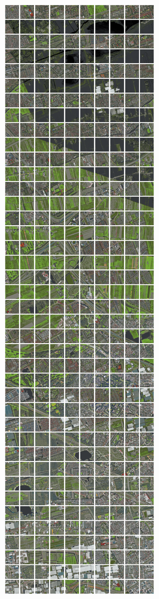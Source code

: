<html>
<div>
<img src="https://github.com/HakkaTjakka/NL_TILE_MAP/blob/main/18/609/-1049/r.6090.-10490.png" height="44" width="44">
<img src="https://github.com/HakkaTjakka/NL_TILE_MAP/blob/main/18/609/-1049/r.6091.-10490.png" height="44" width="44">
<img src="https://github.com/HakkaTjakka/NL_TILE_MAP/blob/main/18/609/-1049/r.6092.-10490.png" height="44" width="44">
<img src="https://github.com/HakkaTjakka/NL_TILE_MAP/blob/main/18/609/-1049/r.6093.-10490.png" height="44" width="44">
<img src="https://github.com/HakkaTjakka/NL_TILE_MAP/blob/main/18/609/-1049/r.6094.-10490.png" height="44" width="44">
<img src="https://github.com/HakkaTjakka/NL_TILE_MAP/blob/main/18/609/-1049/r.6095.-10490.png" height="44" width="44">
<img src="https://github.com/HakkaTjakka/NL_TILE_MAP/blob/main/18/609/-1049/r.6096.-10490.png" height="44" width="44">
<img src="https://github.com/HakkaTjakka/NL_TILE_MAP/blob/main/18/609/-1049/r.6097.-10490.png" height="44" width="44">
<img src="https://github.com/HakkaTjakka/NL_TILE_MAP/blob/main/18/609/-1049/r.6098.-10490.png" height="44" width="44">
<img src="https://github.com/HakkaTjakka/NL_TILE_MAP/blob/main/18/609/-1049/r.6099.-10490.png" height="44" width="44">
<img src="https://github.com/HakkaTjakka/NL_TILE_MAP/blob/main/18/610/-1049/r.6100.-10490.png" height="44" width="44">
<img src="https://github.com/HakkaTjakka/NL_TILE_MAP/blob/main/18/610/-1049/r.6101.-10490.png" height="44" width="44">
<img src="https://github.com/HakkaTjakka/NL_TILE_MAP/blob/main/18/610/-1049/r.6102.-10490.png" height="44" width="44">
<img src="https://github.com/HakkaTjakka/NL_TILE_MAP/blob/main/18/610/-1049/r.6103.-10490.png" height="44" width="44">
<img src="https://github.com/HakkaTjakka/NL_TILE_MAP/blob/main/18/610/-1049/r.6104.-10490.png" height="44" width="44">
<img src="https://github.com/HakkaTjakka/NL_TILE_MAP/blob/main/18/610/-1049/r.6105.-10490.png" height="44" width="44">
<img src="https://github.com/HakkaTjakka/NL_TILE_MAP/blob/main/18/610/-1049/r.6106.-10490.png" height="44" width="44">
<img src="https://github.com/HakkaTjakka/NL_TILE_MAP/blob/main/18/610/-1049/r.6107.-10490.png" height="44" width="44">
<img src="https://github.com/HakkaTjakka/NL_TILE_MAP/blob/main/18/610/-1049/r.6108.-10490.png" height="44" width="44">
<img src="https://github.com/HakkaTjakka/NL_TILE_MAP/blob/main/18/610/-1049/r.6109.-10490.png" height="44" width="44">
<br>
<img src="https://github.com/HakkaTjakka/NL_TILE_MAP/blob/main/18/609/-1049/r.6090.-10489.png" height="44" width="44">
<img src="https://github.com/HakkaTjakka/NL_TILE_MAP/blob/main/18/609/-1049/r.6091.-10489.png" height="44" width="44">
<img src="https://github.com/HakkaTjakka/NL_TILE_MAP/blob/main/18/609/-1049/r.6092.-10489.png" height="44" width="44">
<img src="https://github.com/HakkaTjakka/NL_TILE_MAP/blob/main/18/609/-1049/r.6093.-10489.png" height="44" width="44">
<img src="https://github.com/HakkaTjakka/NL_TILE_MAP/blob/main/18/609/-1049/r.6094.-10489.png" height="44" width="44">
<img src="https://github.com/HakkaTjakka/NL_TILE_MAP/blob/main/18/609/-1049/r.6095.-10489.png" height="44" width="44">
<img src="https://github.com/HakkaTjakka/NL_TILE_MAP/blob/main/18/609/-1049/r.6096.-10489.png" height="44" width="44">
<img src="https://github.com/HakkaTjakka/NL_TILE_MAP/blob/main/18/609/-1049/r.6097.-10489.png" height="44" width="44">
<img src="https://github.com/HakkaTjakka/NL_TILE_MAP/blob/main/18/609/-1049/r.6098.-10489.png" height="44" width="44">
<img src="https://github.com/HakkaTjakka/NL_TILE_MAP/blob/main/18/609/-1049/r.6099.-10489.png" height="44" width="44">
<img src="https://github.com/HakkaTjakka/NL_TILE_MAP/blob/main/18/610/-1049/r.6100.-10489.png" height="44" width="44">
<img src="https://github.com/HakkaTjakka/NL_TILE_MAP/blob/main/18/610/-1049/r.6101.-10489.png" height="44" width="44">
<img src="https://github.com/HakkaTjakka/NL_TILE_MAP/blob/main/18/610/-1049/r.6102.-10489.png" height="44" width="44">
<img src="https://github.com/HakkaTjakka/NL_TILE_MAP/blob/main/18/610/-1049/r.6103.-10489.png" height="44" width="44">
<img src="https://github.com/HakkaTjakka/NL_TILE_MAP/blob/main/18/610/-1049/r.6104.-10489.png" height="44" width="44">
<img src="https://github.com/HakkaTjakka/NL_TILE_MAP/blob/main/18/610/-1049/r.6105.-10489.png" height="44" width="44">
<img src="https://github.com/HakkaTjakka/NL_TILE_MAP/blob/main/18/610/-1049/r.6106.-10489.png" height="44" width="44">
<img src="https://github.com/HakkaTjakka/NL_TILE_MAP/blob/main/18/610/-1049/r.6107.-10489.png" height="44" width="44">
<img src="https://github.com/HakkaTjakka/NL_TILE_MAP/blob/main/18/610/-1049/r.6108.-10489.png" height="44" width="44">
<img src="https://github.com/HakkaTjakka/NL_TILE_MAP/blob/main/18/610/-1049/r.6109.-10489.png" height="44" width="44">
<br>
<img src="https://github.com/HakkaTjakka/NL_TILE_MAP/blob/main/18/609/-1049/r.6090.-10488.png" height="44" width="44">
<img src="https://github.com/HakkaTjakka/NL_TILE_MAP/blob/main/18/609/-1049/r.6091.-10488.png" height="44" width="44">
<img src="https://github.com/HakkaTjakka/NL_TILE_MAP/blob/main/18/609/-1049/r.6092.-10488.png" height="44" width="44">
<img src="https://github.com/HakkaTjakka/NL_TILE_MAP/blob/main/18/609/-1049/r.6093.-10488.png" height="44" width="44">
<img src="https://github.com/HakkaTjakka/NL_TILE_MAP/blob/main/18/609/-1049/r.6094.-10488.png" height="44" width="44">
<img src="https://github.com/HakkaTjakka/NL_TILE_MAP/blob/main/18/609/-1049/r.6095.-10488.png" height="44" width="44">
<img src="https://github.com/HakkaTjakka/NL_TILE_MAP/blob/main/18/609/-1049/r.6096.-10488.png" height="44" width="44">
<img src="https://github.com/HakkaTjakka/NL_TILE_MAP/blob/main/18/609/-1049/r.6097.-10488.png" height="44" width="44">
<img src="https://github.com/HakkaTjakka/NL_TILE_MAP/blob/main/18/609/-1049/r.6098.-10488.png" height="44" width="44">
<img src="https://github.com/HakkaTjakka/NL_TILE_MAP/blob/main/18/609/-1049/r.6099.-10488.png" height="44" width="44">
<img src="https://github.com/HakkaTjakka/NL_TILE_MAP/blob/main/18/610/-1049/r.6100.-10488.png" height="44" width="44">
<img src="https://github.com/HakkaTjakka/NL_TILE_MAP/blob/main/18/610/-1049/r.6101.-10488.png" height="44" width="44">
<img src="https://github.com/HakkaTjakka/NL_TILE_MAP/blob/main/18/610/-1049/r.6102.-10488.png" height="44" width="44">
<img src="https://github.com/HakkaTjakka/NL_TILE_MAP/blob/main/18/610/-1049/r.6103.-10488.png" height="44" width="44">
<img src="https://github.com/HakkaTjakka/NL_TILE_MAP/blob/main/18/610/-1049/r.6104.-10488.png" height="44" width="44">
<img src="https://github.com/HakkaTjakka/NL_TILE_MAP/blob/main/18/610/-1049/r.6105.-10488.png" height="44" width="44">
<img src="https://github.com/HakkaTjakka/NL_TILE_MAP/blob/main/18/610/-1049/r.6106.-10488.png" height="44" width="44">
<img src="https://github.com/HakkaTjakka/NL_TILE_MAP/blob/main/18/610/-1049/r.6107.-10488.png" height="44" width="44">
<img src="https://github.com/HakkaTjakka/NL_TILE_MAP/blob/main/18/610/-1049/r.6108.-10488.png" height="44" width="44">
<img src="https://github.com/HakkaTjakka/NL_TILE_MAP/blob/main/18/610/-1049/r.6109.-10488.png" height="44" width="44">
<br>
<img src="https://github.com/HakkaTjakka/NL_TILE_MAP/blob/main/18/609/-1049/r.6090.-10487.png" height="44" width="44">
<img src="https://github.com/HakkaTjakka/NL_TILE_MAP/blob/main/18/609/-1049/r.6091.-10487.png" height="44" width="44">
<img src="https://github.com/HakkaTjakka/NL_TILE_MAP/blob/main/18/609/-1049/r.6092.-10487.png" height="44" width="44">
<img src="https://github.com/HakkaTjakka/NL_TILE_MAP/blob/main/18/609/-1049/r.6093.-10487.png" height="44" width="44">
<img src="https://github.com/HakkaTjakka/NL_TILE_MAP/blob/main/18/609/-1049/r.6094.-10487.png" height="44" width="44">
<img src="https://github.com/HakkaTjakka/NL_TILE_MAP/blob/main/18/609/-1049/r.6095.-10487.png" height="44" width="44">
<img src="https://github.com/HakkaTjakka/NL_TILE_MAP/blob/main/18/609/-1049/r.6096.-10487.png" height="44" width="44">
<img src="https://github.com/HakkaTjakka/NL_TILE_MAP/blob/main/18/609/-1049/r.6097.-10487.png" height="44" width="44">
<img src="https://github.com/HakkaTjakka/NL_TILE_MAP/blob/main/18/609/-1049/r.6098.-10487.png" height="44" width="44">
<img src="https://github.com/HakkaTjakka/NL_TILE_MAP/blob/main/18/609/-1049/r.6099.-10487.png" height="44" width="44">
<img src="https://github.com/HakkaTjakka/NL_TILE_MAP/blob/main/18/610/-1049/r.6100.-10487.png" height="44" width="44">
<img src="https://github.com/HakkaTjakka/NL_TILE_MAP/blob/main/18/610/-1049/r.6101.-10487.png" height="44" width="44">
<img src="https://github.com/HakkaTjakka/NL_TILE_MAP/blob/main/18/610/-1049/r.6102.-10487.png" height="44" width="44">
<img src="https://github.com/HakkaTjakka/NL_TILE_MAP/blob/main/18/610/-1049/r.6103.-10487.png" height="44" width="44">
<img src="https://github.com/HakkaTjakka/NL_TILE_MAP/blob/main/18/610/-1049/r.6104.-10487.png" height="44" width="44">
<img src="https://github.com/HakkaTjakka/NL_TILE_MAP/blob/main/18/610/-1049/r.6105.-10487.png" height="44" width="44">
<img src="https://github.com/HakkaTjakka/NL_TILE_MAP/blob/main/18/610/-1049/r.6106.-10487.png" height="44" width="44">
<img src="https://github.com/HakkaTjakka/NL_TILE_MAP/blob/main/18/610/-1049/r.6107.-10487.png" height="44" width="44">
<img src="https://github.com/HakkaTjakka/NL_TILE_MAP/blob/main/18/610/-1049/r.6108.-10487.png" height="44" width="44">
<img src="https://github.com/HakkaTjakka/NL_TILE_MAP/blob/main/18/610/-1049/r.6109.-10487.png" height="44" width="44">
<br>
<img src="https://github.com/HakkaTjakka/NL_TILE_MAP/blob/main/18/609/-1049/r.6090.-10486.png" height="44" width="44">
<img src="https://github.com/HakkaTjakka/NL_TILE_MAP/blob/main/18/609/-1049/r.6091.-10486.png" height="44" width="44">
<img src="https://github.com/HakkaTjakka/NL_TILE_MAP/blob/main/18/609/-1049/r.6092.-10486.png" height="44" width="44">
<img src="https://github.com/HakkaTjakka/NL_TILE_MAP/blob/main/18/609/-1049/r.6093.-10486.png" height="44" width="44">
<img src="https://github.com/HakkaTjakka/NL_TILE_MAP/blob/main/18/609/-1049/r.6094.-10486.png" height="44" width="44">
<img src="https://github.com/HakkaTjakka/NL_TILE_MAP/blob/main/18/609/-1049/r.6095.-10486.png" height="44" width="44">
<img src="https://github.com/HakkaTjakka/NL_TILE_MAP/blob/main/18/609/-1049/r.6096.-10486.png" height="44" width="44">
<img src="https://github.com/HakkaTjakka/NL_TILE_MAP/blob/main/18/609/-1049/r.6097.-10486.png" height="44" width="44">
<img src="https://github.com/HakkaTjakka/NL_TILE_MAP/blob/main/18/609/-1049/r.6098.-10486.png" height="44" width="44">
<img src="https://github.com/HakkaTjakka/NL_TILE_MAP/blob/main/18/609/-1049/r.6099.-10486.png" height="44" width="44">
<img src="https://github.com/HakkaTjakka/NL_TILE_MAP/blob/main/18/610/-1049/r.6100.-10486.png" height="44" width="44">
<img src="https://github.com/HakkaTjakka/NL_TILE_MAP/blob/main/18/610/-1049/r.6101.-10486.png" height="44" width="44">
<img src="https://github.com/HakkaTjakka/NL_TILE_MAP/blob/main/18/610/-1049/r.6102.-10486.png" height="44" width="44">
<img src="https://github.com/HakkaTjakka/NL_TILE_MAP/blob/main/18/610/-1049/r.6103.-10486.png" height="44" width="44">
<img src="https://github.com/HakkaTjakka/NL_TILE_MAP/blob/main/18/610/-1049/r.6104.-10486.png" height="44" width="44">
<img src="https://github.com/HakkaTjakka/NL_TILE_MAP/blob/main/18/610/-1049/r.6105.-10486.png" height="44" width="44">
<img src="https://github.com/HakkaTjakka/NL_TILE_MAP/blob/main/18/610/-1049/r.6106.-10486.png" height="44" width="44">
<img src="https://github.com/HakkaTjakka/NL_TILE_MAP/blob/main/18/610/-1049/r.6107.-10486.png" height="44" width="44">
<img src="https://github.com/HakkaTjakka/NL_TILE_MAP/blob/main/18/610/-1049/r.6108.-10486.png" height="44" width="44">
<img src="https://github.com/HakkaTjakka/NL_TILE_MAP/blob/main/18/610/-1049/r.6109.-10486.png" height="44" width="44">
<br>
<img src="https://github.com/HakkaTjakka/NL_TILE_MAP/blob/main/18/609/-1049/r.6090.-10485.png" height="44" width="44">
<img src="https://github.com/HakkaTjakka/NL_TILE_MAP/blob/main/18/609/-1049/r.6091.-10485.png" height="44" width="44">
<img src="https://github.com/HakkaTjakka/NL_TILE_MAP/blob/main/18/609/-1049/r.6092.-10485.png" height="44" width="44">
<img src="https://github.com/HakkaTjakka/NL_TILE_MAP/blob/main/18/609/-1049/r.6093.-10485.png" height="44" width="44">
<img src="https://github.com/HakkaTjakka/NL_TILE_MAP/blob/main/18/609/-1049/r.6094.-10485.png" height="44" width="44">
<img src="https://github.com/HakkaTjakka/NL_TILE_MAP/blob/main/18/609/-1049/r.6095.-10485.png" height="44" width="44">
<img src="https://github.com/HakkaTjakka/NL_TILE_MAP/blob/main/18/609/-1049/r.6096.-10485.png" height="44" width="44">
<img src="https://github.com/HakkaTjakka/NL_TILE_MAP/blob/main/18/609/-1049/r.6097.-10485.png" height="44" width="44">
<img src="https://github.com/HakkaTjakka/NL_TILE_MAP/blob/main/18/609/-1049/r.6098.-10485.png" height="44" width="44">
<img src="https://github.com/HakkaTjakka/NL_TILE_MAP/blob/main/18/609/-1049/r.6099.-10485.png" height="44" width="44">
<img src="https://github.com/HakkaTjakka/NL_TILE_MAP/blob/main/18/610/-1049/r.6100.-10485.png" height="44" width="44">
<img src="https://github.com/HakkaTjakka/NL_TILE_MAP/blob/main/18/610/-1049/r.6101.-10485.png" height="44" width="44">
<img src="https://github.com/HakkaTjakka/NL_TILE_MAP/blob/main/18/610/-1049/r.6102.-10485.png" height="44" width="44">
<img src="https://github.com/HakkaTjakka/NL_TILE_MAP/blob/main/18/610/-1049/r.6103.-10485.png" height="44" width="44">
<img src="https://github.com/HakkaTjakka/NL_TILE_MAP/blob/main/18/610/-1049/r.6104.-10485.png" height="44" width="44">
<img src="https://github.com/HakkaTjakka/NL_TILE_MAP/blob/main/18/610/-1049/r.6105.-10485.png" height="44" width="44">
<img src="https://github.com/HakkaTjakka/NL_TILE_MAP/blob/main/18/610/-1049/r.6106.-10485.png" height="44" width="44">
<img src="https://github.com/HakkaTjakka/NL_TILE_MAP/blob/main/18/610/-1049/r.6107.-10485.png" height="44" width="44">
<img src="https://github.com/HakkaTjakka/NL_TILE_MAP/blob/main/18/610/-1049/r.6108.-10485.png" height="44" width="44">
<img src="https://github.com/HakkaTjakka/NL_TILE_MAP/blob/main/18/610/-1049/r.6109.-10485.png" height="44" width="44">
<br>
<img src="https://github.com/HakkaTjakka/NL_TILE_MAP/blob/main/18/609/-1049/r.6090.-10484.png" height="44" width="44">
<img src="https://github.com/HakkaTjakka/NL_TILE_MAP/blob/main/18/609/-1049/r.6091.-10484.png" height="44" width="44">
<img src="https://github.com/HakkaTjakka/NL_TILE_MAP/blob/main/18/609/-1049/r.6092.-10484.png" height="44" width="44">
<img src="https://github.com/HakkaTjakka/NL_TILE_MAP/blob/main/18/609/-1049/r.6093.-10484.png" height="44" width="44">
<img src="https://github.com/HakkaTjakka/NL_TILE_MAP/blob/main/18/609/-1049/r.6094.-10484.png" height="44" width="44">
<img src="https://github.com/HakkaTjakka/NL_TILE_MAP/blob/main/18/609/-1049/r.6095.-10484.png" height="44" width="44">
<img src="https://github.com/HakkaTjakka/NL_TILE_MAP/blob/main/18/609/-1049/r.6096.-10484.png" height="44" width="44">
<img src="https://github.com/HakkaTjakka/NL_TILE_MAP/blob/main/18/609/-1049/r.6097.-10484.png" height="44" width="44">
<img src="https://github.com/HakkaTjakka/NL_TILE_MAP/blob/main/18/609/-1049/r.6098.-10484.png" height="44" width="44">
<img src="https://github.com/HakkaTjakka/NL_TILE_MAP/blob/main/18/609/-1049/r.6099.-10484.png" height="44" width="44">
<img src="https://github.com/HakkaTjakka/NL_TILE_MAP/blob/main/18/610/-1049/r.6100.-10484.png" height="44" width="44">
<img src="https://github.com/HakkaTjakka/NL_TILE_MAP/blob/main/18/610/-1049/r.6101.-10484.png" height="44" width="44">
<img src="https://github.com/HakkaTjakka/NL_TILE_MAP/blob/main/18/610/-1049/r.6102.-10484.png" height="44" width="44">
<img src="https://github.com/HakkaTjakka/NL_TILE_MAP/blob/main/18/610/-1049/r.6103.-10484.png" height="44" width="44">
<img src="https://github.com/HakkaTjakka/NL_TILE_MAP/blob/main/18/610/-1049/r.6104.-10484.png" height="44" width="44">
<img src="https://github.com/HakkaTjakka/NL_TILE_MAP/blob/main/18/610/-1049/r.6105.-10484.png" height="44" width="44">
<img src="https://github.com/HakkaTjakka/NL_TILE_MAP/blob/main/18/610/-1049/r.6106.-10484.png" height="44" width="44">
<img src="https://github.com/HakkaTjakka/NL_TILE_MAP/blob/main/18/610/-1049/r.6107.-10484.png" height="44" width="44">
<img src="https://github.com/HakkaTjakka/NL_TILE_MAP/blob/main/18/610/-1049/r.6108.-10484.png" height="44" width="44">
<img src="https://github.com/HakkaTjakka/NL_TILE_MAP/blob/main/18/610/-1049/r.6109.-10484.png" height="44" width="44">
<br>
<img src="https://github.com/HakkaTjakka/NL_TILE_MAP/blob/main/18/609/-1049/r.6090.-10483.png" height="44" width="44">
<img src="https://github.com/HakkaTjakka/NL_TILE_MAP/blob/main/18/609/-1049/r.6091.-10483.png" height="44" width="44">
<img src="https://github.com/HakkaTjakka/NL_TILE_MAP/blob/main/18/609/-1049/r.6092.-10483.png" height="44" width="44">
<img src="https://github.com/HakkaTjakka/NL_TILE_MAP/blob/main/18/609/-1049/r.6093.-10483.png" height="44" width="44">
<img src="https://github.com/HakkaTjakka/NL_TILE_MAP/blob/main/18/609/-1049/r.6094.-10483.png" height="44" width="44">
<img src="https://github.com/HakkaTjakka/NL_TILE_MAP/blob/main/18/609/-1049/r.6095.-10483.png" height="44" width="44">
<img src="https://github.com/HakkaTjakka/NL_TILE_MAP/blob/main/18/609/-1049/r.6096.-10483.png" height="44" width="44">
<img src="https://github.com/HakkaTjakka/NL_TILE_MAP/blob/main/18/609/-1049/r.6097.-10483.png" height="44" width="44">
<img src="https://github.com/HakkaTjakka/NL_TILE_MAP/blob/main/18/609/-1049/r.6098.-10483.png" height="44" width="44">
<img src="https://github.com/HakkaTjakka/NL_TILE_MAP/blob/main/18/609/-1049/r.6099.-10483.png" height="44" width="44">
<img src="https://github.com/HakkaTjakka/NL_TILE_MAP/blob/main/18/610/-1049/r.6100.-10483.png" height="44" width="44">
<img src="https://github.com/HakkaTjakka/NL_TILE_MAP/blob/main/18/610/-1049/r.6101.-10483.png" height="44" width="44">
<img src="https://github.com/HakkaTjakka/NL_TILE_MAP/blob/main/18/610/-1049/r.6102.-10483.png" height="44" width="44">
<img src="https://github.com/HakkaTjakka/NL_TILE_MAP/blob/main/18/610/-1049/r.6103.-10483.png" height="44" width="44">
<img src="https://github.com/HakkaTjakka/NL_TILE_MAP/blob/main/18/610/-1049/r.6104.-10483.png" height="44" width="44">
<img src="https://github.com/HakkaTjakka/NL_TILE_MAP/blob/main/18/610/-1049/r.6105.-10483.png" height="44" width="44">
<img src="https://github.com/HakkaTjakka/NL_TILE_MAP/blob/main/18/610/-1049/r.6106.-10483.png" height="44" width="44">
<img src="https://github.com/HakkaTjakka/NL_TILE_MAP/blob/main/18/610/-1049/r.6107.-10483.png" height="44" width="44">
<img src="https://github.com/HakkaTjakka/NL_TILE_MAP/blob/main/18/610/-1049/r.6108.-10483.png" height="44" width="44">
<img src="https://github.com/HakkaTjakka/NL_TILE_MAP/blob/main/18/610/-1049/r.6109.-10483.png" height="44" width="44">
<br>
<img src="https://github.com/HakkaTjakka/NL_TILE_MAP/blob/main/18/609/-1049/r.6090.-10482.png" height="44" width="44">
<img src="https://github.com/HakkaTjakka/NL_TILE_MAP/blob/main/18/609/-1049/r.6091.-10482.png" height="44" width="44">
<img src="https://github.com/HakkaTjakka/NL_TILE_MAP/blob/main/18/609/-1049/r.6092.-10482.png" height="44" width="44">
<img src="https://github.com/HakkaTjakka/NL_TILE_MAP/blob/main/18/609/-1049/r.6093.-10482.png" height="44" width="44">
<img src="https://github.com/HakkaTjakka/NL_TILE_MAP/blob/main/18/609/-1049/r.6094.-10482.png" height="44" width="44">
<img src="https://github.com/HakkaTjakka/NL_TILE_MAP/blob/main/18/609/-1049/r.6095.-10482.png" height="44" width="44">
<img src="https://github.com/HakkaTjakka/NL_TILE_MAP/blob/main/18/609/-1049/r.6096.-10482.png" height="44" width="44">
<img src="https://github.com/HakkaTjakka/NL_TILE_MAP/blob/main/18/609/-1049/r.6097.-10482.png" height="44" width="44">
<img src="https://github.com/HakkaTjakka/NL_TILE_MAP/blob/main/18/609/-1049/r.6098.-10482.png" height="44" width="44">
<img src="https://github.com/HakkaTjakka/NL_TILE_MAP/blob/main/18/609/-1049/r.6099.-10482.png" height="44" width="44">
<img src="https://github.com/HakkaTjakka/NL_TILE_MAP/blob/main/18/610/-1049/r.6100.-10482.png" height="44" width="44">
<img src="https://github.com/HakkaTjakka/NL_TILE_MAP/blob/main/18/610/-1049/r.6101.-10482.png" height="44" width="44">
<img src="https://github.com/HakkaTjakka/NL_TILE_MAP/blob/main/18/610/-1049/r.6102.-10482.png" height="44" width="44">
<img src="https://github.com/HakkaTjakka/NL_TILE_MAP/blob/main/18/610/-1049/r.6103.-10482.png" height="44" width="44">
<img src="https://github.com/HakkaTjakka/NL_TILE_MAP/blob/main/18/610/-1049/r.6104.-10482.png" height="44" width="44">
<img src="https://github.com/HakkaTjakka/NL_TILE_MAP/blob/main/18/610/-1049/r.6105.-10482.png" height="44" width="44">
<img src="https://github.com/HakkaTjakka/NL_TILE_MAP/blob/main/18/610/-1049/r.6106.-10482.png" height="44" width="44">
<img src="https://github.com/HakkaTjakka/NL_TILE_MAP/blob/main/18/610/-1049/r.6107.-10482.png" height="44" width="44">
<img src="https://github.com/HakkaTjakka/NL_TILE_MAP/blob/main/18/610/-1049/r.6108.-10482.png" height="44" width="44">
<img src="https://github.com/HakkaTjakka/NL_TILE_MAP/blob/main/18/610/-1049/r.6109.-10482.png" height="44" width="44">
<br>
<img src="https://github.com/HakkaTjakka/NL_TILE_MAP/blob/main/18/609/-1049/r.6090.-10481.png" height="44" width="44">
<img src="https://github.com/HakkaTjakka/NL_TILE_MAP/blob/main/18/609/-1049/r.6091.-10481.png" height="44" width="44">
<img src="https://github.com/HakkaTjakka/NL_TILE_MAP/blob/main/18/609/-1049/r.6092.-10481.png" height="44" width="44">
<img src="https://github.com/HakkaTjakka/NL_TILE_MAP/blob/main/18/609/-1049/r.6093.-10481.png" height="44" width="44">
<img src="https://github.com/HakkaTjakka/NL_TILE_MAP/blob/main/18/609/-1049/r.6094.-10481.png" height="44" width="44">
<img src="https://github.com/HakkaTjakka/NL_TILE_MAP/blob/main/18/609/-1049/r.6095.-10481.png" height="44" width="44">
<img src="https://github.com/HakkaTjakka/NL_TILE_MAP/blob/main/18/609/-1049/r.6096.-10481.png" height="44" width="44">
<img src="https://github.com/HakkaTjakka/NL_TILE_MAP/blob/main/18/609/-1049/r.6097.-10481.png" height="44" width="44">
<img src="https://github.com/HakkaTjakka/NL_TILE_MAP/blob/main/18/609/-1049/r.6098.-10481.png" height="44" width="44">
<img src="https://github.com/HakkaTjakka/NL_TILE_MAP/blob/main/18/609/-1049/r.6099.-10481.png" height="44" width="44">
<img src="https://github.com/HakkaTjakka/NL_TILE_MAP/blob/main/18/610/-1049/r.6100.-10481.png" height="44" width="44">
<img src="https://github.com/HakkaTjakka/NL_TILE_MAP/blob/main/18/610/-1049/r.6101.-10481.png" height="44" width="44">
<img src="https://github.com/HakkaTjakka/NL_TILE_MAP/blob/main/18/610/-1049/r.6102.-10481.png" height="44" width="44">
<img src="https://github.com/HakkaTjakka/NL_TILE_MAP/blob/main/18/610/-1049/r.6103.-10481.png" height="44" width="44">
<img src="https://github.com/HakkaTjakka/NL_TILE_MAP/blob/main/18/610/-1049/r.6104.-10481.png" height="44" width="44">
<img src="https://github.com/HakkaTjakka/NL_TILE_MAP/blob/main/18/610/-1049/r.6105.-10481.png" height="44" width="44">
<img src="https://github.com/HakkaTjakka/NL_TILE_MAP/blob/main/18/610/-1049/r.6106.-10481.png" height="44" width="44">
<img src="https://github.com/HakkaTjakka/NL_TILE_MAP/blob/main/18/610/-1049/r.6107.-10481.png" height="44" width="44">
<img src="https://github.com/HakkaTjakka/NL_TILE_MAP/blob/main/18/610/-1049/r.6108.-10481.png" height="44" width="44">
<img src="https://github.com/HakkaTjakka/NL_TILE_MAP/blob/main/18/610/-1049/r.6109.-10481.png" height="44" width="44">
<br>
<img src="https://github.com/HakkaTjakka/NL_TILE_MAP/blob/main/18/609/-1048/r.6090.-10480.png" height="44" width="44">
<img src="https://github.com/HakkaTjakka/NL_TILE_MAP/blob/main/18/609/-1048/r.6091.-10480.png" height="44" width="44">
<img src="https://github.com/HakkaTjakka/NL_TILE_MAP/blob/main/18/609/-1048/r.6092.-10480.png" height="44" width="44">
<img src="https://github.com/HakkaTjakka/NL_TILE_MAP/blob/main/18/609/-1048/r.6093.-10480.png" height="44" width="44">
<img src="https://github.com/HakkaTjakka/NL_TILE_MAP/blob/main/18/609/-1048/r.6094.-10480.png" height="44" width="44">
<img src="https://github.com/HakkaTjakka/NL_TILE_MAP/blob/main/18/609/-1048/r.6095.-10480.png" height="44" width="44">
<img src="https://github.com/HakkaTjakka/NL_TILE_MAP/blob/main/18/609/-1048/r.6096.-10480.png" height="44" width="44">
<img src="https://github.com/HakkaTjakka/NL_TILE_MAP/blob/main/18/609/-1048/r.6097.-10480.png" height="44" width="44">
<img src="https://github.com/HakkaTjakka/NL_TILE_MAP/blob/main/18/609/-1048/r.6098.-10480.png" height="44" width="44">
<img src="https://github.com/HakkaTjakka/NL_TILE_MAP/blob/main/18/609/-1048/r.6099.-10480.png" height="44" width="44">
<img src="https://github.com/HakkaTjakka/NL_TILE_MAP/blob/main/18/610/-1048/r.6100.-10480.png" height="44" width="44">
<img src="https://github.com/HakkaTjakka/NL_TILE_MAP/blob/main/18/610/-1048/r.6101.-10480.png" height="44" width="44">
<img src="https://github.com/HakkaTjakka/NL_TILE_MAP/blob/main/18/610/-1048/r.6102.-10480.png" height="44" width="44">
<img src="https://github.com/HakkaTjakka/NL_TILE_MAP/blob/main/18/610/-1048/r.6103.-10480.png" height="44" width="44">
<img src="https://github.com/HakkaTjakka/NL_TILE_MAP/blob/main/18/610/-1048/r.6104.-10480.png" height="44" width="44">
<img src="https://github.com/HakkaTjakka/NL_TILE_MAP/blob/main/18/610/-1048/r.6105.-10480.png" height="44" width="44">
<img src="https://github.com/HakkaTjakka/NL_TILE_MAP/blob/main/18/610/-1048/r.6106.-10480.png" height="44" width="44">
<img src="https://github.com/HakkaTjakka/NL_TILE_MAP/blob/main/18/610/-1048/r.6107.-10480.png" height="44" width="44">
<img src="https://github.com/HakkaTjakka/NL_TILE_MAP/blob/main/18/610/-1048/r.6108.-10480.png" height="44" width="44">
<img src="https://github.com/HakkaTjakka/NL_TILE_MAP/blob/main/18/610/-1048/r.6109.-10480.png" height="44" width="44">
<br>
<img src="https://github.com/HakkaTjakka/NL_TILE_MAP/blob/main/18/609/-1048/r.6090.-10479.png" height="44" width="44">
<img src="https://github.com/HakkaTjakka/NL_TILE_MAP/blob/main/18/609/-1048/r.6091.-10479.png" height="44" width="44">
<img src="https://github.com/HakkaTjakka/NL_TILE_MAP/blob/main/18/609/-1048/r.6092.-10479.png" height="44" width="44">
<img src="https://github.com/HakkaTjakka/NL_TILE_MAP/blob/main/18/609/-1048/r.6093.-10479.png" height="44" width="44">
<img src="https://github.com/HakkaTjakka/NL_TILE_MAP/blob/main/18/609/-1048/r.6094.-10479.png" height="44" width="44">
<img src="https://github.com/HakkaTjakka/NL_TILE_MAP/blob/main/18/609/-1048/r.6095.-10479.png" height="44" width="44">
<img src="https://github.com/HakkaTjakka/NL_TILE_MAP/blob/main/18/609/-1048/r.6096.-10479.png" height="44" width="44">
<img src="https://github.com/HakkaTjakka/NL_TILE_MAP/blob/main/18/609/-1048/r.6097.-10479.png" height="44" width="44">
<img src="https://github.com/HakkaTjakka/NL_TILE_MAP/blob/main/18/609/-1048/r.6098.-10479.png" height="44" width="44">
<img src="https://github.com/HakkaTjakka/NL_TILE_MAP/blob/main/18/609/-1048/r.6099.-10479.png" height="44" width="44">
<img src="https://github.com/HakkaTjakka/NL_TILE_MAP/blob/main/18/610/-1048/r.6100.-10479.png" height="44" width="44">
<img src="https://github.com/HakkaTjakka/NL_TILE_MAP/blob/main/18/610/-1048/r.6101.-10479.png" height="44" width="44">
<img src="https://github.com/HakkaTjakka/NL_TILE_MAP/blob/main/18/610/-1048/r.6102.-10479.png" height="44" width="44">
<img src="https://github.com/HakkaTjakka/NL_TILE_MAP/blob/main/18/610/-1048/r.6103.-10479.png" height="44" width="44">
<img src="https://github.com/HakkaTjakka/NL_TILE_MAP/blob/main/18/610/-1048/r.6104.-10479.png" height="44" width="44">
<img src="https://github.com/HakkaTjakka/NL_TILE_MAP/blob/main/18/610/-1048/r.6105.-10479.png" height="44" width="44">
<img src="https://github.com/HakkaTjakka/NL_TILE_MAP/blob/main/18/610/-1048/r.6106.-10479.png" height="44" width="44">
<img src="https://github.com/HakkaTjakka/NL_TILE_MAP/blob/main/18/610/-1048/r.6107.-10479.png" height="44" width="44">
<img src="https://github.com/HakkaTjakka/NL_TILE_MAP/blob/main/18/610/-1048/r.6108.-10479.png" height="44" width="44">
<img src="https://github.com/HakkaTjakka/NL_TILE_MAP/blob/main/18/610/-1048/r.6109.-10479.png" height="44" width="44">
<br>
<img src="https://github.com/HakkaTjakka/NL_TILE_MAP/blob/main/18/609/-1048/r.6090.-10478.png" height="44" width="44">
<img src="https://github.com/HakkaTjakka/NL_TILE_MAP/blob/main/18/609/-1048/r.6091.-10478.png" height="44" width="44">
<img src="https://github.com/HakkaTjakka/NL_TILE_MAP/blob/main/18/609/-1048/r.6092.-10478.png" height="44" width="44">
<img src="https://github.com/HakkaTjakka/NL_TILE_MAP/blob/main/18/609/-1048/r.6093.-10478.png" height="44" width="44">
<img src="https://github.com/HakkaTjakka/NL_TILE_MAP/blob/main/18/609/-1048/r.6094.-10478.png" height="44" width="44">
<img src="https://github.com/HakkaTjakka/NL_TILE_MAP/blob/main/18/609/-1048/r.6095.-10478.png" height="44" width="44">
<img src="https://github.com/HakkaTjakka/NL_TILE_MAP/blob/main/18/609/-1048/r.6096.-10478.png" height="44" width="44">
<img src="https://github.com/HakkaTjakka/NL_TILE_MAP/blob/main/18/609/-1048/r.6097.-10478.png" height="44" width="44">
<img src="https://github.com/HakkaTjakka/NL_TILE_MAP/blob/main/18/609/-1048/r.6098.-10478.png" height="44" width="44">
<img src="https://github.com/HakkaTjakka/NL_TILE_MAP/blob/main/18/609/-1048/r.6099.-10478.png" height="44" width="44">
<img src="https://github.com/HakkaTjakka/NL_TILE_MAP/blob/main/18/610/-1048/r.6100.-10478.png" height="44" width="44">
<img src="https://github.com/HakkaTjakka/NL_TILE_MAP/blob/main/18/610/-1048/r.6101.-10478.png" height="44" width="44">
<img src="https://github.com/HakkaTjakka/NL_TILE_MAP/blob/main/18/610/-1048/r.6102.-10478.png" height="44" width="44">
<img src="https://github.com/HakkaTjakka/NL_TILE_MAP/blob/main/18/610/-1048/r.6103.-10478.png" height="44" width="44">
<img src="https://github.com/HakkaTjakka/NL_TILE_MAP/blob/main/18/610/-1048/r.6104.-10478.png" height="44" width="44">
<img src="https://github.com/HakkaTjakka/NL_TILE_MAP/blob/main/18/610/-1048/r.6105.-10478.png" height="44" width="44">
<img src="https://github.com/HakkaTjakka/NL_TILE_MAP/blob/main/18/610/-1048/r.6106.-10478.png" height="44" width="44">
<img src="https://github.com/HakkaTjakka/NL_TILE_MAP/blob/main/18/610/-1048/r.6107.-10478.png" height="44" width="44">
<img src="https://github.com/HakkaTjakka/NL_TILE_MAP/blob/main/18/610/-1048/r.6108.-10478.png" height="44" width="44">
<img src="https://github.com/HakkaTjakka/NL_TILE_MAP/blob/main/18/610/-1048/r.6109.-10478.png" height="44" width="44">
<br>
<img src="https://github.com/HakkaTjakka/NL_TILE_MAP/blob/main/18/609/-1048/r.6090.-10477.png" height="44" width="44">
<img src="https://github.com/HakkaTjakka/NL_TILE_MAP/blob/main/18/609/-1048/r.6091.-10477.png" height="44" width="44">
<img src="https://github.com/HakkaTjakka/NL_TILE_MAP/blob/main/18/609/-1048/r.6092.-10477.png" height="44" width="44">
<img src="https://github.com/HakkaTjakka/NL_TILE_MAP/blob/main/18/609/-1048/r.6093.-10477.png" height="44" width="44">
<img src="https://github.com/HakkaTjakka/NL_TILE_MAP/blob/main/18/609/-1048/r.6094.-10477.png" height="44" width="44">
<img src="https://github.com/HakkaTjakka/NL_TILE_MAP/blob/main/18/609/-1048/r.6095.-10477.png" height="44" width="44">
<img src="https://github.com/HakkaTjakka/NL_TILE_MAP/blob/main/18/609/-1048/r.6096.-10477.png" height="44" width="44">
<img src="https://github.com/HakkaTjakka/NL_TILE_MAP/blob/main/18/609/-1048/r.6097.-10477.png" height="44" width="44">
<img src="https://github.com/HakkaTjakka/NL_TILE_MAP/blob/main/18/609/-1048/r.6098.-10477.png" height="44" width="44">
<img src="https://github.com/HakkaTjakka/NL_TILE_MAP/blob/main/18/609/-1048/r.6099.-10477.png" height="44" width="44">
<img src="https://github.com/HakkaTjakka/NL_TILE_MAP/blob/main/18/610/-1048/r.6100.-10477.png" height="44" width="44">
<img src="https://github.com/HakkaTjakka/NL_TILE_MAP/blob/main/18/610/-1048/r.6101.-10477.png" height="44" width="44">
<img src="https://github.com/HakkaTjakka/NL_TILE_MAP/blob/main/18/610/-1048/r.6102.-10477.png" height="44" width="44">
<img src="https://github.com/HakkaTjakka/NL_TILE_MAP/blob/main/18/610/-1048/r.6103.-10477.png" height="44" width="44">
<img src="https://github.com/HakkaTjakka/NL_TILE_MAP/blob/main/18/610/-1048/r.6104.-10477.png" height="44" width="44">
<img src="https://github.com/HakkaTjakka/NL_TILE_MAP/blob/main/18/610/-1048/r.6105.-10477.png" height="44" width="44">
<img src="https://github.com/HakkaTjakka/NL_TILE_MAP/blob/main/18/610/-1048/r.6106.-10477.png" height="44" width="44">
<img src="https://github.com/HakkaTjakka/NL_TILE_MAP/blob/main/18/610/-1048/r.6107.-10477.png" height="44" width="44">
<img src="https://github.com/HakkaTjakka/NL_TILE_MAP/blob/main/18/610/-1048/r.6108.-10477.png" height="44" width="44">
<img src="https://github.com/HakkaTjakka/NL_TILE_MAP/blob/main/18/610/-1048/r.6109.-10477.png" height="44" width="44">
<br>
<img src="https://github.com/HakkaTjakka/NL_TILE_MAP/blob/main/18/609/-1048/r.6090.-10476.png" height="44" width="44">
<img src="https://github.com/HakkaTjakka/NL_TILE_MAP/blob/main/18/609/-1048/r.6091.-10476.png" height="44" width="44">
<img src="https://github.com/HakkaTjakka/NL_TILE_MAP/blob/main/18/609/-1048/r.6092.-10476.png" height="44" width="44">
<img src="https://github.com/HakkaTjakka/NL_TILE_MAP/blob/main/18/609/-1048/r.6093.-10476.png" height="44" width="44">
<img src="https://github.com/HakkaTjakka/NL_TILE_MAP/blob/main/18/609/-1048/r.6094.-10476.png" height="44" width="44">
<img src="https://github.com/HakkaTjakka/NL_TILE_MAP/blob/main/18/609/-1048/r.6095.-10476.png" height="44" width="44">
<img src="https://github.com/HakkaTjakka/NL_TILE_MAP/blob/main/18/609/-1048/r.6096.-10476.png" height="44" width="44">
<img src="https://github.com/HakkaTjakka/NL_TILE_MAP/blob/main/18/609/-1048/r.6097.-10476.png" height="44" width="44">
<img src="https://github.com/HakkaTjakka/NL_TILE_MAP/blob/main/18/609/-1048/r.6098.-10476.png" height="44" width="44">
<img src="https://github.com/HakkaTjakka/NL_TILE_MAP/blob/main/18/609/-1048/r.6099.-10476.png" height="44" width="44">
<img src="https://github.com/HakkaTjakka/NL_TILE_MAP/blob/main/18/610/-1048/r.6100.-10476.png" height="44" width="44">
<img src="https://github.com/HakkaTjakka/NL_TILE_MAP/blob/main/18/610/-1048/r.6101.-10476.png" height="44" width="44">
<img src="https://github.com/HakkaTjakka/NL_TILE_MAP/blob/main/18/610/-1048/r.6102.-10476.png" height="44" width="44">
<img src="https://github.com/HakkaTjakka/NL_TILE_MAP/blob/main/18/610/-1048/r.6103.-10476.png" height="44" width="44">
<img src="https://github.com/HakkaTjakka/NL_TILE_MAP/blob/main/18/610/-1048/r.6104.-10476.png" height="44" width="44">
<img src="https://github.com/HakkaTjakka/NL_TILE_MAP/blob/main/18/610/-1048/r.6105.-10476.png" height="44" width="44">
<img src="https://github.com/HakkaTjakka/NL_TILE_MAP/blob/main/18/610/-1048/r.6106.-10476.png" height="44" width="44">
<img src="https://github.com/HakkaTjakka/NL_TILE_MAP/blob/main/18/610/-1048/r.6107.-10476.png" height="44" width="44">
<img src="https://github.com/HakkaTjakka/NL_TILE_MAP/blob/main/18/610/-1048/r.6108.-10476.png" height="44" width="44">
<img src="https://github.com/HakkaTjakka/NL_TILE_MAP/blob/main/18/610/-1048/r.6109.-10476.png" height="44" width="44">
<br>
<img src="https://github.com/HakkaTjakka/NL_TILE_MAP/blob/main/18/609/-1048/r.6090.-10475.png" height="44" width="44">
<img src="https://github.com/HakkaTjakka/NL_TILE_MAP/blob/main/18/609/-1048/r.6091.-10475.png" height="44" width="44">
<img src="https://github.com/HakkaTjakka/NL_TILE_MAP/blob/main/18/609/-1048/r.6092.-10475.png" height="44" width="44">
<img src="https://github.com/HakkaTjakka/NL_TILE_MAP/blob/main/18/609/-1048/r.6093.-10475.png" height="44" width="44">
<img src="https://github.com/HakkaTjakka/NL_TILE_MAP/blob/main/18/609/-1048/r.6094.-10475.png" height="44" width="44">
<img src="https://github.com/HakkaTjakka/NL_TILE_MAP/blob/main/18/609/-1048/r.6095.-10475.png" height="44" width="44">
<img src="https://github.com/HakkaTjakka/NL_TILE_MAP/blob/main/18/609/-1048/r.6096.-10475.png" height="44" width="44">
<img src="https://github.com/HakkaTjakka/NL_TILE_MAP/blob/main/18/609/-1048/r.6097.-10475.png" height="44" width="44">
<img src="https://github.com/HakkaTjakka/NL_TILE_MAP/blob/main/18/609/-1048/r.6098.-10475.png" height="44" width="44">
<img src="https://github.com/HakkaTjakka/NL_TILE_MAP/blob/main/18/609/-1048/r.6099.-10475.png" height="44" width="44">
<img src="https://github.com/HakkaTjakka/NL_TILE_MAP/blob/main/18/610/-1048/r.6100.-10475.png" height="44" width="44">
<img src="https://github.com/HakkaTjakka/NL_TILE_MAP/blob/main/18/610/-1048/r.6101.-10475.png" height="44" width="44">
<img src="https://github.com/HakkaTjakka/NL_TILE_MAP/blob/main/18/610/-1048/r.6102.-10475.png" height="44" width="44">
<img src="https://github.com/HakkaTjakka/NL_TILE_MAP/blob/main/18/610/-1048/r.6103.-10475.png" height="44" width="44">
<img src="https://github.com/HakkaTjakka/NL_TILE_MAP/blob/main/18/610/-1048/r.6104.-10475.png" height="44" width="44">
<img src="https://github.com/HakkaTjakka/NL_TILE_MAP/blob/main/18/610/-1048/r.6105.-10475.png" height="44" width="44">
<img src="https://github.com/HakkaTjakka/NL_TILE_MAP/blob/main/18/610/-1048/r.6106.-10475.png" height="44" width="44">
<img src="https://github.com/HakkaTjakka/NL_TILE_MAP/blob/main/18/610/-1048/r.6107.-10475.png" height="44" width="44">
<img src="https://github.com/HakkaTjakka/NL_TILE_MAP/blob/main/18/610/-1048/r.6108.-10475.png" height="44" width="44">
<img src="https://github.com/HakkaTjakka/NL_TILE_MAP/blob/main/18/610/-1048/r.6109.-10475.png" height="44" width="44">
<br>
<img src="https://github.com/HakkaTjakka/NL_TILE_MAP/blob/main/18/609/-1048/r.6090.-10474.png" height="44" width="44">
<img src="https://github.com/HakkaTjakka/NL_TILE_MAP/blob/main/18/609/-1048/r.6091.-10474.png" height="44" width="44">
<img src="https://github.com/HakkaTjakka/NL_TILE_MAP/blob/main/18/609/-1048/r.6092.-10474.png" height="44" width="44">
<img src="https://github.com/HakkaTjakka/NL_TILE_MAP/blob/main/18/609/-1048/r.6093.-10474.png" height="44" width="44">
<img src="https://github.com/HakkaTjakka/NL_TILE_MAP/blob/main/18/609/-1048/r.6094.-10474.png" height="44" width="44">
<img src="https://github.com/HakkaTjakka/NL_TILE_MAP/blob/main/18/609/-1048/r.6095.-10474.png" height="44" width="44">
<img src="https://github.com/HakkaTjakka/NL_TILE_MAP/blob/main/18/609/-1048/r.6096.-10474.png" height="44" width="44">
<img src="https://github.com/HakkaTjakka/NL_TILE_MAP/blob/main/18/609/-1048/r.6097.-10474.png" height="44" width="44">
<img src="https://github.com/HakkaTjakka/NL_TILE_MAP/blob/main/18/609/-1048/r.6098.-10474.png" height="44" width="44">
<img src="https://github.com/HakkaTjakka/NL_TILE_MAP/blob/main/18/609/-1048/r.6099.-10474.png" height="44" width="44">
<img src="https://github.com/HakkaTjakka/NL_TILE_MAP/blob/main/18/610/-1048/r.6100.-10474.png" height="44" width="44">
<img src="https://github.com/HakkaTjakka/NL_TILE_MAP/blob/main/18/610/-1048/r.6101.-10474.png" height="44" width="44">
<img src="https://github.com/HakkaTjakka/NL_TILE_MAP/blob/main/18/610/-1048/r.6102.-10474.png" height="44" width="44">
<img src="https://github.com/HakkaTjakka/NL_TILE_MAP/blob/main/18/610/-1048/r.6103.-10474.png" height="44" width="44">
<img src="https://github.com/HakkaTjakka/NL_TILE_MAP/blob/main/18/610/-1048/r.6104.-10474.png" height="44" width="44">
<img src="https://github.com/HakkaTjakka/NL_TILE_MAP/blob/main/18/610/-1048/r.6105.-10474.png" height="44" width="44">
<img src="https://github.com/HakkaTjakka/NL_TILE_MAP/blob/main/18/610/-1048/r.6106.-10474.png" height="44" width="44">
<img src="https://github.com/HakkaTjakka/NL_TILE_MAP/blob/main/18/610/-1048/r.6107.-10474.png" height="44" width="44">
<img src="https://github.com/HakkaTjakka/NL_TILE_MAP/blob/main/18/610/-1048/r.6108.-10474.png" height="44" width="44">
<img src="https://github.com/HakkaTjakka/NL_TILE_MAP/blob/main/18/610/-1048/r.6109.-10474.png" height="44" width="44">
<br>
<img src="https://github.com/HakkaTjakka/NL_TILE_MAP/blob/main/18/609/-1048/r.6090.-10473.png" height="44" width="44">
<img src="https://github.com/HakkaTjakka/NL_TILE_MAP/blob/main/18/609/-1048/r.6091.-10473.png" height="44" width="44">
<img src="https://github.com/HakkaTjakka/NL_TILE_MAP/blob/main/18/609/-1048/r.6092.-10473.png" height="44" width="44">
<img src="https://github.com/HakkaTjakka/NL_TILE_MAP/blob/main/18/609/-1048/r.6093.-10473.png" height="44" width="44">
<img src="https://github.com/HakkaTjakka/NL_TILE_MAP/blob/main/18/609/-1048/r.6094.-10473.png" height="44" width="44">
<img src="https://github.com/HakkaTjakka/NL_TILE_MAP/blob/main/18/609/-1048/r.6095.-10473.png" height="44" width="44">
<img src="https://github.com/HakkaTjakka/NL_TILE_MAP/blob/main/18/609/-1048/r.6096.-10473.png" height="44" width="44">
<img src="https://github.com/HakkaTjakka/NL_TILE_MAP/blob/main/18/609/-1048/r.6097.-10473.png" height="44" width="44">
<img src="https://github.com/HakkaTjakka/NL_TILE_MAP/blob/main/18/609/-1048/r.6098.-10473.png" height="44" width="44">
<img src="https://github.com/HakkaTjakka/NL_TILE_MAP/blob/main/18/609/-1048/r.6099.-10473.png" height="44" width="44">
<img src="https://github.com/HakkaTjakka/NL_TILE_MAP/blob/main/18/610/-1048/r.6100.-10473.png" height="44" width="44">
<img src="https://github.com/HakkaTjakka/NL_TILE_MAP/blob/main/18/610/-1048/r.6101.-10473.png" height="44" width="44">
<img src="https://github.com/HakkaTjakka/NL_TILE_MAP/blob/main/18/610/-1048/r.6102.-10473.png" height="44" width="44">
<img src="https://github.com/HakkaTjakka/NL_TILE_MAP/blob/main/18/610/-1048/r.6103.-10473.png" height="44" width="44">
<img src="https://github.com/HakkaTjakka/NL_TILE_MAP/blob/main/18/610/-1048/r.6104.-10473.png" height="44" width="44">
<img src="https://github.com/HakkaTjakka/NL_TILE_MAP/blob/main/18/610/-1048/r.6105.-10473.png" height="44" width="44">
<img src="https://github.com/HakkaTjakka/NL_TILE_MAP/blob/main/18/610/-1048/r.6106.-10473.png" height="44" width="44">
<img src="https://github.com/HakkaTjakka/NL_TILE_MAP/blob/main/18/610/-1048/r.6107.-10473.png" height="44" width="44">
<img src="https://github.com/HakkaTjakka/NL_TILE_MAP/blob/main/18/610/-1048/r.6108.-10473.png" height="44" width="44">
<img src="https://github.com/HakkaTjakka/NL_TILE_MAP/blob/main/18/610/-1048/r.6109.-10473.png" height="44" width="44">
<br>
<img src="https://github.com/HakkaTjakka/NL_TILE_MAP/blob/main/18/609/-1048/r.6090.-10472.png" height="44" width="44">
<img src="https://github.com/HakkaTjakka/NL_TILE_MAP/blob/main/18/609/-1048/r.6091.-10472.png" height="44" width="44">
<img src="https://github.com/HakkaTjakka/NL_TILE_MAP/blob/main/18/609/-1048/r.6092.-10472.png" height="44" width="44">
<img src="https://github.com/HakkaTjakka/NL_TILE_MAP/blob/main/18/609/-1048/r.6093.-10472.png" height="44" width="44">
<img src="https://github.com/HakkaTjakka/NL_TILE_MAP/blob/main/18/609/-1048/r.6094.-10472.png" height="44" width="44">
<img src="https://github.com/HakkaTjakka/NL_TILE_MAP/blob/main/18/609/-1048/r.6095.-10472.png" height="44" width="44">
<img src="https://github.com/HakkaTjakka/NL_TILE_MAP/blob/main/18/609/-1048/r.6096.-10472.png" height="44" width="44">
<img src="https://github.com/HakkaTjakka/NL_TILE_MAP/blob/main/18/609/-1048/r.6097.-10472.png" height="44" width="44">
<img src="https://github.com/HakkaTjakka/NL_TILE_MAP/blob/main/18/609/-1048/r.6098.-10472.png" height="44" width="44">
<img src="https://github.com/HakkaTjakka/NL_TILE_MAP/blob/main/18/609/-1048/r.6099.-10472.png" height="44" width="44">
<img src="https://github.com/HakkaTjakka/NL_TILE_MAP/blob/main/18/610/-1048/r.6100.-10472.png" height="44" width="44">
<img src="https://github.com/HakkaTjakka/NL_TILE_MAP/blob/main/18/610/-1048/r.6101.-10472.png" height="44" width="44">
<img src="https://github.com/HakkaTjakka/NL_TILE_MAP/blob/main/18/610/-1048/r.6102.-10472.png" height="44" width="44">
<img src="https://github.com/HakkaTjakka/NL_TILE_MAP/blob/main/18/610/-1048/r.6103.-10472.png" height="44" width="44">
<img src="https://github.com/HakkaTjakka/NL_TILE_MAP/blob/main/18/610/-1048/r.6104.-10472.png" height="44" width="44">
<img src="https://github.com/HakkaTjakka/NL_TILE_MAP/blob/main/18/610/-1048/r.6105.-10472.png" height="44" width="44">
<img src="https://github.com/HakkaTjakka/NL_TILE_MAP/blob/main/18/610/-1048/r.6106.-10472.png" height="44" width="44">
<img src="https://github.com/HakkaTjakka/NL_TILE_MAP/blob/main/18/610/-1048/r.6107.-10472.png" height="44" width="44">
<img src="https://github.com/HakkaTjakka/NL_TILE_MAP/blob/main/18/610/-1048/r.6108.-10472.png" height="44" width="44">
<img src="https://github.com/HakkaTjakka/NL_TILE_MAP/blob/main/18/610/-1048/r.6109.-10472.png" height="44" width="44">
<br>
<img src="https://github.com/HakkaTjakka/NL_TILE_MAP/blob/main/18/609/-1048/r.6090.-10471.png" height="44" width="44">
<img src="https://github.com/HakkaTjakka/NL_TILE_MAP/blob/main/18/609/-1048/r.6091.-10471.png" height="44" width="44">
<img src="https://github.com/HakkaTjakka/NL_TILE_MAP/blob/main/18/609/-1048/r.6092.-10471.png" height="44" width="44">
<img src="https://github.com/HakkaTjakka/NL_TILE_MAP/blob/main/18/609/-1048/r.6093.-10471.png" height="44" width="44">
<img src="https://github.com/HakkaTjakka/NL_TILE_MAP/blob/main/18/609/-1048/r.6094.-10471.png" height="44" width="44">
<img src="https://github.com/HakkaTjakka/NL_TILE_MAP/blob/main/18/609/-1048/r.6095.-10471.png" height="44" width="44">
<img src="https://github.com/HakkaTjakka/NL_TILE_MAP/blob/main/18/609/-1048/r.6096.-10471.png" height="44" width="44">
<img src="https://github.com/HakkaTjakka/NL_TILE_MAP/blob/main/18/609/-1048/r.6097.-10471.png" height="44" width="44">
<img src="https://github.com/HakkaTjakka/NL_TILE_MAP/blob/main/18/609/-1048/r.6098.-10471.png" height="44" width="44">
<img src="https://github.com/HakkaTjakka/NL_TILE_MAP/blob/main/18/609/-1048/r.6099.-10471.png" height="44" width="44">
<img src="https://github.com/HakkaTjakka/NL_TILE_MAP/blob/main/18/610/-1048/r.6100.-10471.png" height="44" width="44">
<img src="https://github.com/HakkaTjakka/NL_TILE_MAP/blob/main/18/610/-1048/r.6101.-10471.png" height="44" width="44">
<img src="https://github.com/HakkaTjakka/NL_TILE_MAP/blob/main/18/610/-1048/r.6102.-10471.png" height="44" width="44">
<img src="https://github.com/HakkaTjakka/NL_TILE_MAP/blob/main/18/610/-1048/r.6103.-10471.png" height="44" width="44">
<img src="https://github.com/HakkaTjakka/NL_TILE_MAP/blob/main/18/610/-1048/r.6104.-10471.png" height="44" width="44">
<img src="https://github.com/HakkaTjakka/NL_TILE_MAP/blob/main/18/610/-1048/r.6105.-10471.png" height="44" width="44">
<img src="https://github.com/HakkaTjakka/NL_TILE_MAP/blob/main/18/610/-1048/r.6106.-10471.png" height="44" width="44">
<img src="https://github.com/HakkaTjakka/NL_TILE_MAP/blob/main/18/610/-1048/r.6107.-10471.png" height="44" width="44">
<img src="https://github.com/HakkaTjakka/NL_TILE_MAP/blob/main/18/610/-1048/r.6108.-10471.png" height="44" width="44">
<img src="https://github.com/HakkaTjakka/NL_TILE_MAP/blob/main/18/610/-1048/r.6109.-10471.png" height="44" width="44">
<br>
</div>
</html>
